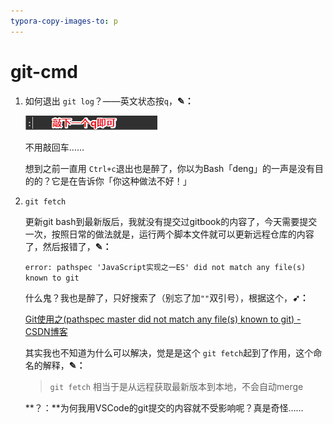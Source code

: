 ```yaml
---
typora-copy-images-to: p
---
```


# git-cmd

1. 如何退出 `git log`？——英文状态按`q`，**✎：**

   ![1533631160130](p/1533631160130.png)

   不用敲回车……

   想到之前一直用 `Ctrl+c`退出也是醉了，你以为Bash「deng」的一声是没有目的的？它是在告诉你「你这种做法不好！」

2. `git fetch`

   更新git bash到最新版后，我就没有提交过gitbook的内容了，今天需要提交一次，按照日常的做法就是，运行两个脚本文件就可以更新远程仓库的内容了，然后报错了，**✎：**

   `error: pathspec 'JavaScript实现之一ES' did not match any file(s) known to git`

   什么鬼？我也是醉了，只好搜索了（别忘了加`""`双引号），根据这个，**➹：**

   [Git使用之(pathspec master did not match any file(s) known to git) - CSDN博客](https://blog.csdn.net/wankui/article/details/53328369)

   其实我也不知道为什么可以解决，觉是是这个 `git fetch`起到了作用，这个命名的解释，**✎：**

   > `git fetch` 相当于是从远程获取最新版本到本地，不会自动merge 

   **？：**为何我用VSCode的git提交的内容就不受影响呢？真是奇怪……

   



